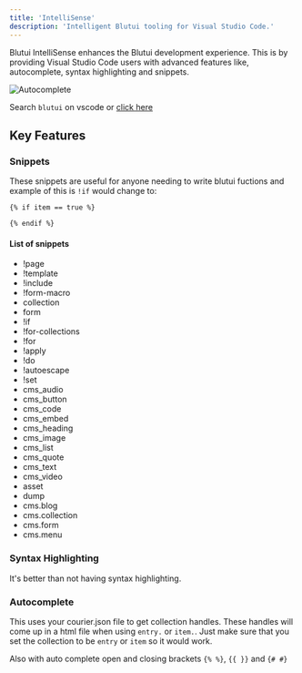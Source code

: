 ```yaml
---
title: 'IntelliSense'
description: 'Intelligent Blutui tooling for Visual Studio Code.'
---
```


Blutui IntelliSense enhances the Blutui development experience. This is by providing Visual Studio Code users with advanced features like, autocomplete, syntax highlighting and snippets.

![Autocomplete](https://cdn.blutui.com/uploads/assets/Intellisense/varible-getting.png)

Search `blutui` on vscode or [click here](https://marketplace.visualstudio.com/items?itemName=blutui.intellisense)

## Key Features

### Snippets

These snippets are useful for anyone needing to write blutui fuctions and example of this is `!if` would change to:

```canvas {% process=false %}
{% if item == true %}
 
{% endif %}
```

#### List of snippets

- !page
- !template
- !include
- !form-macro
- collection
- form
- !if
- !for-collections
- !for
- !apply
- !do
- !autoescape
- !set
- cms_audio
- cms_button
- cms_code
- cms_embed
- cms_heading
- cms_image
- cms_list
- cms_quote
- cms_text
- cms_video
- asset
- dump
- cms.blog
- cms.collection
- cms.form
- cms.menu

### Syntax Highlighting

It's better than not having syntax highlighting.

### Autocomplete

This uses your courier.json file to get collection handles. These handles will come up in a html file when using `entry.` or `item.`. Just make sure that you set the collection to be ``entry`` or `item` so it would work.

Also with auto complete open and closing brackets `{% %}`, `{{ }}` and `{# #}`
